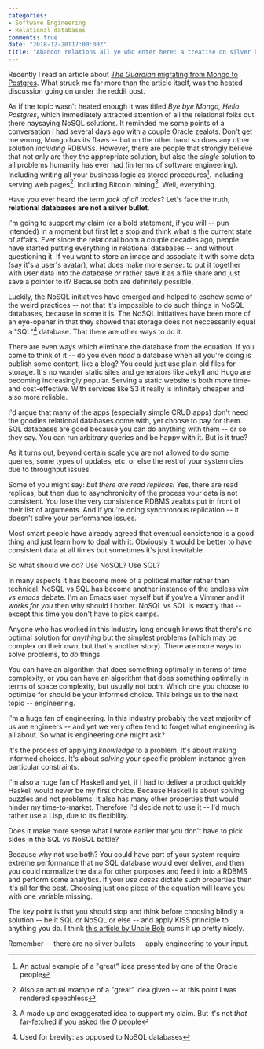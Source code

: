 ```yaml
---
categories:
- Software Engineering
- Relational databases
comments: true
date: "2018-12-20T17:00:00Z"
title: "Abandon relations all ye who enter here: a treatise on silver bullets"
---
```


Recently I read an article about [*The Guardian* migrating from Mongo to Postgres](https://www.theguardian.com/info/2018/nov/30/bye-bye-mongo-hello-postgres). What struck me far more than the article itself, was the heated discussion going on under the reddit post.
<!--more-->

As if the topic wasn't heated enough it was titled *Bye bye Mongo, Hello Postgres*, which immediately attracted attention of all the relational folks out there naysaying NoSQL solutions. It reminded me some points of a conversation I had several days ago with a couple Oracle zealots.
Don't get me wrong, Mongo has its flaws -- but on the other hand so does any other solution *including* RDBMSs. However, there are people that strongly believe that not only are they the appropriate solution, but also the *single* solution to all problems humanity has ever had (in terms of software engineering). Including writing all your business logic as stored procedures[^1]. Including serving web pages[^2]. Including Bitcoin mining[^3]. Well, everything.

Have you ever heard the term *jack of all trades*? Let's face the truth, **relational databases are not a silver bullet**.

I'm going to support my claim (or a bold statement, if you will -- pun intended) in a moment but first let's stop and think what is the current state of affairs. Ever since the relational boom a couple decades ago, people have started putting everything in relational databases -- and without questioning it. If you want to store an image and associate it with some data (say it's a user's avatar), what does make more *sense*: to put it together with user data into the database *or* rather save it as a file share and just save a pointer to it? Because both are definitely possible.

Luckily, the NoSQL initiatives have emerged and helped to eschew some of the weird practices -- not that it's impossible to do such things in NoSQL databases, because in some it is. The NoSQL initiatives have been more of an eye-opener in that they showed that storage does not neccessarily equal a "SQL"[^4] database. That there are other ways to do it.

There are even ways which eliminate the database from the equation. If you come to think of it -- do you even *need* a database when all you're doing is publish some content, like a blog? You could just use plain old files for storage. It's no wonder static sites and generators like Jekyll and Hugo are becoming increasingly popular. Serving a static website is both more time- and cost-effective. With services like S3 it really is infinitely cheaper and also more reliable.

I'd argue that many of the apps (especially simple CRUD apps) don't need the goodies relational databases come with, yet choose to pay for them. SQL databases are good because you can do anything with them -- or so they say. You can run arbitrary queries and be happy with it. But is it true? 

As it turns out, beyond certain scale you are not allowed to do some queries, some types of updates, etc. or else the rest of your system dies due to throughput issues.

Some of you might say: *but there are read replicas!* Yes, there are read replicas, but then due to asynchronicity of the process your data is not consistent. You lose the very consistence RDBMS zealots put in front of their list of arguments. And if you're doing synchronous replication -- it doesn't solve your performance issues.

Most smart people have already agreed that eventual consistence is a good thing and just learn how to deal with it. Obviously it would be better to have consistent data at all times but sometimes it's just inevitable.

So what should we do? Use NoSQL? Use SQL?

In many aspects it has become more of a political matter rather than technical. NoSQL vs SQL has become another instance of the endless *vim vs emacs* debate. I'm an Emacs user myself but if you're a Vimmer and it *works for you* then why should I bother. NoSQL vs SQL is exactly that -- except this time you don't have to pick camps.

Anyone who has worked in this industry long enough knows that there's no optimal solution for *anything* but the simplest problems (which may be complex on their own, but that's another story). There are more ways to solve problems, to *do* things.

You can have an algorithm that does something optimally in terms of time complexity, or you can have an algorithm that does something optimally in terms of space complexity, but usually not both. Which one you choose to optimize for should be your informed choice. This brings us to the next topic -- engineering.

I'm a huge fan of engineering. In this industry probably the vast majority of us are engineers -- and yet we very often tend to forget what engineering is all about. So what is engineering one might ask?

It's the process of applying *knowledge* to a problem. It's about making informed choices. It's about *solving* your specific problem instance given particular constraints.

I'm also a huge fan of Haskell and yet, if I had to deliver a product quickly Haskell would never be my first choice. Because Haskell is about solving puzzles and not problems. It also has many other properties that would hinder my time-to-market. Therefore I'd decide not to use it -- I'd much rather use a Lisp, due to its flexibility.

Does it make more sense what I wrote earlier that you don't have to pick sides in the SQL vs NoSQL battle?

Because why not use both? You could have part of your system require extreme performance that no SQL database would ever deliver, and then you could normalize the data for other purposes and feed it into a RDBMS and perform some analytics. If your *use cases* dictate such properties then it's all for the best. Choosing just one piece of the equation will leave you with one variable missing.

The key point is that you should stop and think before choosing blindly a solution -- be it SQL or NoSQL or else -- and apply KISS principle to anything you do. I think [this article by Uncle Bob](https://blog.cleancoder.com/uncle-bob/2012/05/15/NODB.html) sums it up pretty nicely.

Remember -- there are no silver bullets -- apply engineering to your input.

[^1]: An actual example of a "great" idea presented by one of the Oracle people
[^2]: Also an actual example of a "great" idea given -- at this point I was rendered speechless
[^3]: A made up and exaggerated idea to support my claim. But it's not *that* far-fetched if you asked the *O* people
[^4]: Used for brevity: as opposed to NoSQL databases